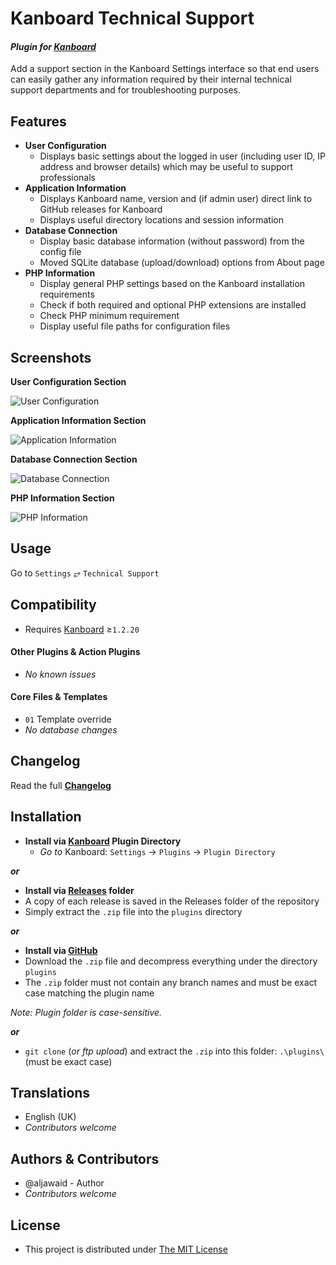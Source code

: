 # Kanboard Technical Support

#### _Plugin for [Kanboard](https://github.com/fguillot/kanboard "Kanboard - Kanban Project Management Software")_

Add a support section in the Kanboard Settings interface so that end users can easily gather any information required by their internal technical support departments and for troubleshooting purposes. 


Features
-------------

- **User Configuration**
  - Displays basic settings about the logged in user (including user ID, IP address and browser details) which may be useful to support professionals
- **Application Information**
  - Displays Kanboard name, version and (if admin user) direct link to GitHub releases for Kanboard
  - Displays useful directory locations and session information
- **Database Connection**
  - Display basic database information (without password) from the config file
  - Moved SQLite database (upload/download) options from About page
- **PHP Information**
  - Display general PHP settings based on the Kanboard installation requirements
  - Check if both required and optional PHP extensions are installed
  - Check PHP minimum requirement
  - Display useful file paths for configuration files


Screenshots
----------

**User Configuration Section**  

![User Configuration](../master/screenshot-user.png "User Configuration")

**Application Information Section**

![Application Information](../master/screenshot-app.png "Application Information")

**Database Connection Section**

![Database Connection](../master/screenshot-db.png "Database Connection")

**PHP Information Section**

![PHP Information](../master/screenshot-php.png "PHP Information")

Usage
-------------

Go to `Settings` &#10562; `Technical Support` 

Compatibility
-------------

- Requires [Kanboard](https://github.com/fguillot/kanboard "Kanboard - Kanban Project Management Software") ≥`1.2.20`

#### Other Plugins & Action Plugins
- _No known issues_
#### Core Files & Templates
- `01` Template override
- _No database changes_

Changelog
---------

Read the full [**Changelog**](../master/changelog.md "See changes")
 

Installation
------------

- **Install via [Kanboard](https://github.com/fguillot/kanboard "Kanboard - Kanban Project Management Software") Plugin Directory**
  - _Go to_ Kanboard: `Settings` -> `Plugins` -> `Plugin Directory`

**_or_**

- **Install via [Releases](../master/Releases/ "A copy of each release is saved in the folder") folder**
 - A copy of each release is saved in the Releases folder of the repository
 - Simply extract the `.zip` file into the `plugins` directory

**_or_**

- **Install via [GitHub](https://github.com/aljawaid "Find the correct plugin from the list of repositories")**
- Download the `.zip` file and decompress everything under the directory `plugins`
 - The `.zip` folder must not contain any branch names and must be exact case matching the plugin name

_Note: Plugin folder is case-sensitive._

**_or_**
- `git clone` (_or ftp upload_) and extract the `.zip` into this folder: `.\plugins\` (must be exact case)


Translations
------------

- English (UK)
- _Contributors welcome_


Authors & Contributors
----------------------

- @aljawaid - Author
- _Contributors welcome_

License
-------
- This project is distributed under [The MIT License](../master/LICENSE "Read The MIT license")
